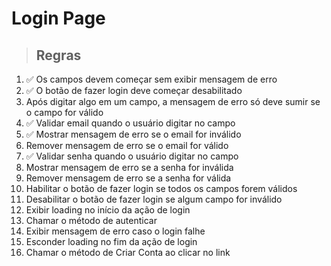 # Login Page

> ## Regras
1.  ✅ Os campos devem começar sem exibir mensagem de erro
2.  ✅ O botão de fazer login deve começar desabilitado
3.  Após digitar algo em um campo, a mensagem de erro só deve sumir se o campo for válido
4.  ✅ Validar email quando o usuário digitar no campo
5.  ✅ Mostrar mensagem de erro se o email for inválido
6.  Remover mensagem de erro se o email for válido
7.  ✅ Validar senha quando o usuário digitar no campo
8.  Mostrar mensagem de erro se a senha for inválida
9.  Remover mensagem de erro se a senha for válida
10.  Habilitar o botão de fazer login se todos os campos forem válidos
11.  Desabilitar o botão de fazer login se algum campo for inválido
12.  Exibir loading no início da ação de login
13.  Chamar o método de autenticar
14.  Exibir mensagem de erro caso o login falhe
15.  Esconder loading no fim da ação de login
16.  Chamar o método de Criar Conta ao clicar no link